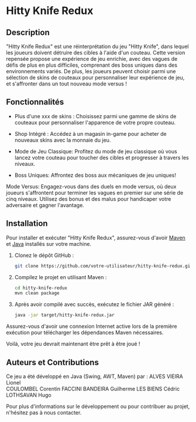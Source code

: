 # Hitty Knife Redux

## Description

"Hitty Knife Redux" est une réinterprétation du jeu "Hitty Knife", dans lequel les joueurs doivent détruire des cibles à l'aide d'un couteau. 
Cette version repensée propose une expérience de jeu enrichie, avec des vagues de défis de plus en plus difficiles, comprenant des boss uniques dans des environnements variés. 
De plus, les joueurs peuvent choisir parmi une sélection de skins de couteaux pour personnaliser leur expérience de jeu, et s'affronter dans un tout nouveau mode versus ! 


## Fonctionnalités

- Plus d'une xxx de skins : Choisissez parmi une gamme de skins de couteaux pour personnaliser l'apparence de votre propre couteau.

- Shop Intégré : Accédez à un magasin in-game pour acheter de nouveaux skins avec la monnaie du jeu.

- Mode de Jeu Classique: Profitez du mode de jeu classique où vous lancez votre couteau pour toucher des cibles et progresser à travers les niveaux.

- Boss Uniques: Affrontez des boss aux mécaniques de jeu uniques!

Mode Versus: Engagez-vous dans des duels en mode versus, où deux joueurs s'affrontent pour terminer les vagues en premier sur une série de cinq niveaux. Utilisez des bonus et des malus pour handicaper votre adversaire et gagner l'avantage.


## Installation

Pour installer et exécuter "Hitty Knife Redux", assurez-vous d'avoir [Maven](https://maven.apache.org/) et [Java](https://www.java.com/fr/download/) installés sur votre machine.

1. Clonez le dépôt GitHub :
   ```bash
   git clone https://github.com/votre-utilisateur/hitty-knife-redux.git
   ```

2. Compilez le projet en utilisant Maven :
   ```bash
   cd hitty-knife-redux
   mvn clean package
   ```

3. Après avoir compilé avec succès, exécutez le fichier JAR généré :
   ```bash
   java -jar target/hitty-knife-redux.jar
   ```

Assurez-vous d'avoir une connexion Internet active lors de la première exécution pour télécharger les dépendances Maven nécessaires.

Voilà, votre jeu devrait maintenant être prêt à être joué !


## Auteurs et Contributions

Ce jeu a été développé en Java (Swing, AWT, Maven) par :
    ALVES VIEIRA Lionel     
    COULOMBEL Corentin 
    FACCINI BANDEIRA Guilherme 
    LES BIENS Cédric 
    LOTHSAVAN Hugo 

Pour plus d'informations sur le développement ou pour contribuer au projet, n'hésitez pas à nous contacter.